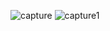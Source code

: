 ![capture](https://cloud.githubusercontent.com/assets/16949849/14390978/2b85e944-fdd7-11e5-9907-00725897419b.JPG)
![capture1](https://cloud.githubusercontent.com/assets/16949849/14390979/2bbe5db0-fdd7-11e5-8469-4befb9848d49.JPG)
